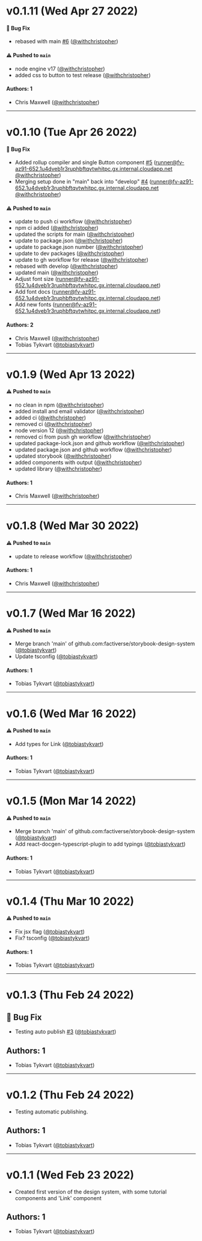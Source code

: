 # v0.1.11 (Wed Apr 27 2022)

#### 🐛 Bug Fix

- rebased with main [#6](https://github.com/factiverse/storybook-design-system/pull/6) ([@withchristopher](https://github.com/withchristopher))

#### ⚠️ Pushed to `main`

- node engine v17 ([@withchristopher](https://github.com/withchristopher))
- added css to button to test release ([@withchristopher](https://github.com/withchristopher))

#### Authors: 1

- Chris Maxwell ([@withchristopher](https://github.com/withchristopher))

---

# v0.1.10 (Tue Apr 26 2022)

#### 🐛 Bug Fix

- Added rollup compiler and single Button component [#5](https://github.com/factiverse/storybook-design-system/pull/5) (runner@fv-az91-652.1u4dveb1r3ruphbftqvtwhitpc.gx.internal.cloudapp.net [@withchristopher](https://github.com/withchristopher))
- Merging setup done in "main" back into "develop" [#4](https://github.com/factiverse/storybook-design-system/pull/4) (runner@fv-az91-652.1u4dveb1r3ruphbftqvtwhitpc.gx.internal.cloudapp.net [@withchristopher](https://github.com/withchristopher))

#### ⚠️ Pushed to `main`

- update to push ci workflow ([@withchristopher](https://github.com/withchristopher))
- npm ci added ([@withchristopher](https://github.com/withchristopher))
- updated the scripts for main ([@withchristopher](https://github.com/withchristopher))
- update to package.json ([@withchristopher](https://github.com/withchristopher))
- update to package.json number ([@withchristopher](https://github.com/withchristopher))
- update to dev packages ([@withchristopher](https://github.com/withchristopher))
- update to gh workflow for release ([@withchristopher](https://github.com/withchristopher))
- rebased with develop ([@withchristopher](https://github.com/withchristopher))
- updated main ([@withchristopher](https://github.com/withchristopher))
- Adjust font size (runner@fv-az91-652.1u4dveb1r3ruphbftqvtwhitpc.gx.internal.cloudapp.net)
- Add font docs (runner@fv-az91-652.1u4dveb1r3ruphbftqvtwhitpc.gx.internal.cloudapp.net)
- Add new fonts (runner@fv-az91-652.1u4dveb1r3ruphbftqvtwhitpc.gx.internal.cloudapp.net)

#### Authors: 2

- Chris Maxwell ([@withchristopher](https://github.com/withchristopher))
- Tobias Tykvart ([@tobiastykvart](https://github.com/tobiastykvart))

---

# v0.1.9 (Wed Apr 13 2022)

#### ⚠️ Pushed to `main`

- no clean in npm ([@withchristopher](https://github.com/withchristopher))
- added install and email validator ([@withchristopher](https://github.com/withchristopher))
- added ci ([@withchristopher](https://github.com/withchristopher))
- removed ci ([@withchristopher](https://github.com/withchristopher))
- node version 12 ([@withchristopher](https://github.com/withchristopher))
- removed ci from push gh workflow ([@withchristopher](https://github.com/withchristopher))
- updated package-lock.json and github workflow ([@withchristopher](https://github.com/withchristopher))
- updated package.json and github workflow ([@withchristopher](https://github.com/withchristopher))
- updated storybook ([@withchristopher](https://github.com/withchristopher))
- added components with output ([@withchristopher](https://github.com/withchristopher))
- updated library ([@withchristopher](https://github.com/withchristopher))

#### Authors: 1

- Chris Maxwell ([@withchristopher](https://github.com/withchristopher))

---

# v0.1.8 (Wed Mar 30 2022)

#### ⚠️ Pushed to `main`

- update to release workflow ([@withchristopher](https://github.com/withchristopher))

#### Authors: 1

- Chris Maxwell ([@withchristopher](https://github.com/withchristopher))

---

# v0.1.7 (Wed Mar 16 2022)

#### ⚠️ Pushed to `main`

- Merge branch 'main' of github.com:factiverse/storybook-design-system ([@tobiastykvart](https://github.com/tobiastykvart))
- Update tsconfig ([@tobiastykvart](https://github.com/tobiastykvart))

#### Authors: 1

- Tobias Tykvart ([@tobiastykvart](https://github.com/tobiastykvart))

---

# v0.1.6 (Wed Mar 16 2022)

#### ⚠️ Pushed to `main`

- Add types for Link ([@tobiastykvart](https://github.com/tobiastykvart))

#### Authors: 1

- Tobias Tykvart ([@tobiastykvart](https://github.com/tobiastykvart))

---

# v0.1.5 (Mon Mar 14 2022)

#### ⚠️ Pushed to `main`

- Merge branch 'main' of github.com:factiverse/storybook-design-system ([@tobiastykvart](https://github.com/tobiastykvart))
- Add react-docgen-typescript-plugin to add typings ([@tobiastykvart](https://github.com/tobiastykvart))

#### Authors: 1

- Tobias Tykvart ([@tobiastykvart](https://github.com/tobiastykvart))

---

# v0.1.4 (Thu Mar 10 2022)

#### ⚠️ Pushed to `main`

- Fix jsx flag ([@tobiastykvart](https://github.com/tobiastykvart))
- Fix? tsconfig ([@tobiastykvart](https://github.com/tobiastykvart))

#### Authors: 1

- Tobias Tykvart ([@tobiastykvart](https://github.com/tobiastykvart))

---

# v0.1.3 (Thu Feb 24 2022)

## 🐛 Bug Fix

- Testing auto publish [#3](https://github.com/factiverse/storybook-design-system/pull/3) ([@tobiastykvart](https://github.com/tobiastykvart))

## Authors: 1

- Tobias Tykvart ([@tobiastykvart](https://github.com/tobiastykvart))

---

# v0.1.2 (Thu Feb 24 2022)

- Testing automatic publishing.

## Authors: 1

- Tobias Tykvart ([@tobiastykvart](https://github.com/tobiastykvart))

---

# v0.1.1 (Wed Feb 23 2022)

- Created first version of the design system, with some tutorial components and 'Link' component

## Authors: 1

- Tobias Tykvart ([@tobiastykvart](https://github.com/tobiastykvart))

